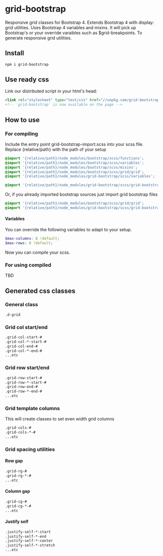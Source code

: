 # grid-bootstrap
Responsive grid classes for Bootstrap 4. Extends Bootstrap 4 with display: grid utilities.
Uses Bootstrap 4 variables and mixins. It will pick up Bootstrap's or your override varaibles such as $grid-breakpoints. To generate responsive grid utilities.

## Install

``` bash
npm i grid-bootstrap
```

## Use ready css

Link our distributed script in your html's head:

```html
<link rel="stylesheet" type="text/css" href="//unpkg.com/grid-bootstrap"></script>
<!-- `grid-bootstrap` is now available on the page -->
```

## How to use

### For compiling
Include the entry point grid-bootstrap-import.scss into your scss file.
Replace {relative/path} with the path of your setup
```scss
@import '{relative/path}/node_modules/bootstrap/scss/functions';
@import '{relative/path}/node_modules/bootstrap/scss/variables';
@import '{relative/path}/node_modules/bootstrap/scss/mixins';
@import '{relative/path}/node_modules/bootstrap/scss/grid/grid';
@import '{relative/path}/node_modules/grid-bootstrap/scss/variables';

@import '{relative/path}/node_modules/grid-bootstrap/scss/grid-bootstrap-import';
```

Or, if you already imported bootstrap sources just import grid bootstrap files
```scss
@import '{relative/path}/node_modules/bootstrap/scss/grid/grid';
@import '{relative/path}/node_modules/grid-bootstrap/scss/grid-bootstrap-import';
```

#### Variables

You can override the following variables to adapt to your setup.

```scss
$max-columns: 8 !default;
$max-rows: 8 !default;
```

Now you can compile your scss.

### For using compiled

TBD

## Generated css classes

### General class

```html
.d-grid
```

### Grid col start/end

```html
.grid-col-start-#
.grid-col-*-start-#
.grid-col-end-#
.grid-col-*-end-#
...etc
```

### Grid row start/end

```html
.grid-row-start-#
.grid-row-*-start-#
.grid-row-end-#
.grid-row-*-end-#
...etc
```

### Grid template columns

This will create classes to set even width grid columns

```html
.grid-cols-#
.grid-cols-*-#
...etc
```

### Grid spacing utilities

#### Row gap

```html
.grid-rg-#
.grid-rg-*-#
...etc
```

#### Column gap

```html
.grid-cg-#
.grid-cg-*-#
...etc
```

#### Justify self

```html
.justify-self-*-start
.justify-self-*-end
.justify-self-*-center
.justify-self-*-stretch
...etc
```
